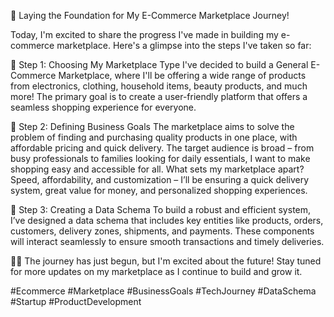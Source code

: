 🚀 Laying the Foundation for My E-Commerce Marketplace Journey!

Today, I'm excited to share the progress I've made in building my e-commerce marketplace. Here's a glimpse into the steps I've taken so far:

🔹 Step 1: Choosing My Marketplace Type
I've decided to build a General E-Commerce Marketplace, where I'll be offering a wide range of products from electronics, clothing, household items, beauty products, and much more! The primary goal is to create a user-friendly platform that offers a seamless shopping experience for everyone.

🔹 Step 2: Defining Business Goals
The marketplace aims to solve the problem of finding and purchasing quality products in one place, with affordable pricing and quick delivery. The target audience is broad – from busy professionals to families looking for daily essentials, I want to make shopping easy and accessible for all.
What sets my marketplace apart? Speed, affordability, and customization – I’ll be ensuring a quick delivery system, great value for money, and personalized shopping experiences.

🔹 Step 3: Creating a Data Schema
To build a robust and efficient system, I’ve designed a data schema that includes key entities like products, orders, customers, delivery zones, shipments, and payments. These components will interact seamlessly to ensure smooth transactions and timely deliveries.

👩‍💻 The journey has just begun, but I'm excited about the future! Stay tuned for more updates on my marketplace as I continue to build and grow it.

#Ecommerce #Marketplace #BusinessGoals #TechJourney #DataSchema #Startup #ProductDevelopment

